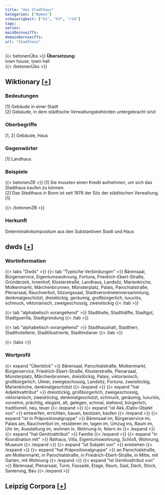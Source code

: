 ```yaml
---
title: "das Stadthaus"
kategorien: ["Nomen"]
schwierigkeit: ["k2", "h3", "r14"]
tags:
series:
mainDornseiffs:
domainDornseiffs:
url: "Stadthaus"
---
```


{{< betonenÜbs >}}
**Übersetzung:**  
town house, town  hall  
{{< /betonenÜbs >}}

## Wiktionary [[+](https://de.wiktionary.org/wiki/Stadthaus)]

### Bedeutungen
[1] Gebäude in einer Stadt  
[2] Gebäude, in dem städtische Verwaltungsbehörden untergebracht sind  

### Oberbegriffe
[1, 2] Gebäude, Haus  

### Gegenwörter
[1] Landhaus  

### Beispiele
{{< betonenZB >}}
[1] Sie mussten einen Kredit aufnehmen, um sich das Stadthaus kaufen zu können.  
[2] Das Stadthaus in Bonn ist seit 1978 der Sitz der städtischen Verwaltung.[1]  

{{< /betonenZB >}}
### Herkunft
Determinativkompositum aus den Substantiven Stadt und Haus  



## dwds [[+](https://www.dwds.de/wb/Stadthaus)]

### Wortinformation
{{< tabs "Dwds" >}}
{{< tab "Typische Verbindungen" >}}
Bärensaal, Bürgerservice, Eigentumswohnung, Fortuna, Friedrich-Ebert-Straße, Gründerzeit, Innenhof, Klosterstraße, Landhaus, Landsitz, Marienkirche, Molkenmarkt, Märchenbrunnen, Münsterplatz, Palais, Parochialstraße, Plenarsaal, Rauchverbot, Sitzungssaal, Stadtverordnetenversammlung, denkmalgeschützt, dreistöckig, geräumig, großbürgerlich, luxuriös, schmuck, viktorianisch, zweigeschossig, zweistöckig
{{< /tab >}}

{{< tab "alphabetisch vorangehend" >}}
Stadthalle, Stadthälfte, Stadtgut, Stadtguerilla, Stadtgründung
{{< /tab >}}

{{< tab "alphabetisch vorangehend" >}}
Stadthaushalt, Stadtherr, Stadthotellerie, Stadtillustrierte, Stadtindianer
{{< /tab >}}

{{< /tabs >}}

### Wortprofil
{{< expand "Überblick" >}} Bärensaal, Parochialstraße, Molkenmarkt, Bürgerservice, Friedrich-Ebert-Straße, Klosterstraße, Plenarsaal, Münsterplatz, Märchenbrunnen, dreistöckig, Palais, viktorianisch, großbürgerlich, Ulmer, zweigeschossig, Landsitz, Fortuna, zweistöckig, Marienkirche, denkmalgeschützt {{< /expand >}}
{{< expand "hat Adjektivattribut" >}} dreistöckig, großbürgerlich, zweigeschossig, viktorianisch, zweistöckig, denkmalgeschützt, schmuck, geräumig, luxuriös, vornehm, prächtig, elegant, alt, gelegen, schmal, stehend, bürgerlich, traditionell, neu, teuer {{< /expand >}}
{{< expand "ist Akk./Dativ-Objekt von" >}} entwerfen, errichten, bauen, besitzen, kaufen {{< /expand >}}
{{< expand "ist in Präpositionalgruppe" >}} Bärensaal im, Bürgerservice im, Palais am, Rauchverbot im, residieren im, tagen im, Umzug ins, Raum im, Uhr im, Ausstellung im, wohnen in, Wohnung in, feiern im {{< /expand >}}
{{< expand "hat Genitivattribut" >}} Familie {{< /expand >}}
{{< expand "in Koordination mit" >}} Rathaus, Villa, Eigentumswohnung, Schloß, Wohnung, Museum {{< /expand >}}
{{< expand "ist Subjekt von" >}} entstehen {{< /expand >}}
{{< expand "hat Präpositionalgruppe" >}} an Parochialstraße, am Molkenmarkt, in Parochialstraße, in Friedrich-Ebert-Straße, in Mitte, mit Garten, mit Wohnung {{< /expand >}}
{{< expand "ist Genitivattribut von" >}} Bärensaal, Plenarsaal, Turm, Fassade, Etage, Raum, Saal, Dach, Stock, Sanierung, Bau {{< /expand >}}

## Leipzig Corpora [[+](https://corpora.uni-leipzig.de/en/res?word=Stadthaus&corpusId=deu_newscrawl-public_2018)]

